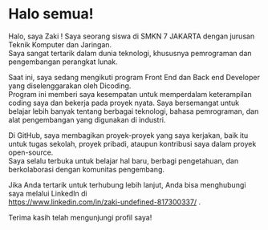 # Halo semua! 

Halo, saya Zaki ! Saya seorang siswa di SMKN 7 JAKARTA dengan jurusan Teknik Komputer dan Jaringan. <br> Saya sangat tertarik dalam dunia teknologi, khususnya pemrograman dan pengembangan perangkat lunak.

Saat ini, saya sedang mengikuti program Front End dan Back end Developer yang diselenggarakan oleh Dicoding. <br> Program ini memberi saya kesempatan untuk memperdalam keterampilan coding saya dan bekerja pada proyek nyata. Saya bersemangat untuk belajar lebih banyak tentang berbagai teknologi, bahasa pemrograman, dan alat pengembangan yang digunakan di industri.

Di GitHub, saya membagikan proyek-proyek yang saya kerjakan, baik itu untuk tugas sekolah, proyek pribadi, ataupun kontribusi saya dalam proyek open-source. <br> Saya selalu terbuka untuk belajar hal baru, berbagi pengetahuan, dan berkolaborasi dengan komunitas pengembang.

Jika Anda tertarik untuk terhubung lebih lanjut, Anda bisa menghubungi saya melalui LinkedIn di <br> https://www.linkedin.com/in/zaki-undefined-817300337/ .

Terima kasih telah mengunjungi profil saya!
